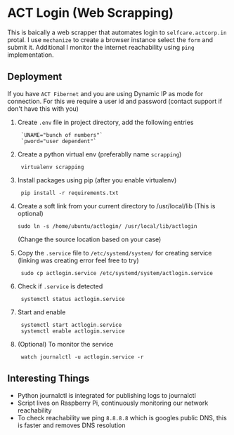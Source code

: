 
# ACT Login (Web Scrapping)

This is baically a web scrapper that automates login to `selfcare.actcorp.in` protal. I use `mechanize` to create a browser instance select the `form` and submit it. Additional I monitor the internet reachability using `ping` implementation.

## Deployment
If you have `ACT Fibernet` and you are using Dynamic IP as mode for connection. For this we require a user id and password (contact support if don't have this with you)

1. Create `.env` file in project directory, add the following entries
    
        `UNAME="bunch of numbers"` 
        `pword="user dependent"`

2. Create a python virtual env (preferablly name `scrapping`)

        virtualenv scrapping

3. Install packages using pip (after you enable virtualenv)

        pip install -r requirements.txt

4. Create a soft link from your current directory to /usr/local/lib (This is optional)

       sudo ln -s /home/ubuntu/actlogin/ /usr/local/lib/actlogin 

    (Change the source location based on your case)

5. Copy the `.service` file to `/etc/systemd/system/` for creating service (linking was creating error feel free to try)

        sudo cp actlogin.service /etc/systemd/system/actlogin.service

6. Check if `.service` is detected

        systemctl status actlogin.service

7. Start and enable

        systemctl start actlogin.service 
        systemctl enable actlogin.service

8. (Optional) To monitor the service

        watch journalctl -u actlogin.service -r

## Interesting Things

- Python journalctl is integrated for publishing logs to journalctl
- Script lives on Raspberry Pi, continuously monitoring our network reachability
- To check reachability we ping `8.8.8.8` which is googles public DNS, this is faster and removes DNS resolution
